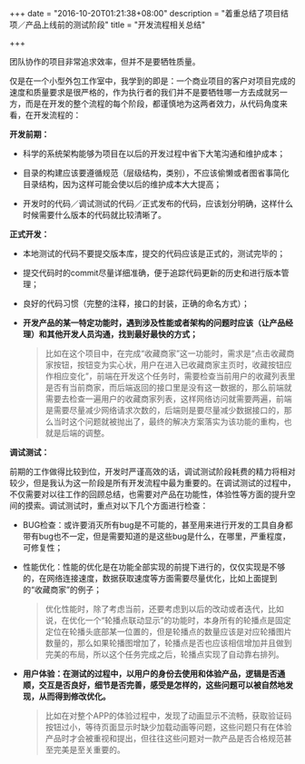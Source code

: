 +++
date = "2016-10-20T01:21:38+08:00"
description = "着重总结了项目结项／产品上线前的测试阶段"
title = "开发流程相关总结"

+++

团队协作的项目非常追求效率，但并不是要牺牲质量。

仅是在一个小型外包工作室中，我学到的即是：一个商业项目的客户对项目完成的速度和质量要求是很严格的，作为执行者的我们并不是要牺牲哪一方去成就另一方，而是在开发的整个流程的每个阶段，都谨慎地为这两者效力，从代码角度来看，在开发流程的：

**开发前期：**

- 科学的系统架构能够为项目在以后的开发过程中省下大笔沟通和维护成本；


- 目录的构建应该要遵循规范（层级结构，类别），不应该偷懒或者图省事简化目录结构，因为这样可能会使以后的维护成本大大提高；
- 开发时的代码／调试测试的代码／正式发布的代码，应该划分明确，这样什么时候需要什么版本的代码就比较清晰了。

**正式开发：**

- 本地测试的代码不要提交版本库，提交的代码应该是正式的，测试完毕的；

- 提交代码时的commit尽量详细准确，便于追踪代码更新的历史和进行版本管理；

- 良好的代码习惯（完整的注释，接口的封装，正确的命名方式）；

- **开发产品的某一特定功能时，遇到涉及性能或者架构的问题时应该（让产品经理）和其他开发人员沟通，找到最好最快的方式；**

  > 比如在这个项目中，在完成“收藏商家”这一功能时，需求是“点击收藏商家按钮，按钮变为实心状，用户在进入已收藏商家主页时，收藏按钮应作相应变化”，前端在开发这个任务时，需要检查当前用户的收藏列表里是否有当前商家，而后端返回的接口里是没有这一数据的，那么前端就需要去检查一遍用户的收藏商家列表，这样网络访问就需要两遍，前端是需要尽量减少网络请求次数的，后端则是要尽量减少数据接口的，那么当时这个问题就被抛出了，最终的解决方案落实为该功能的重构，也就是后端的调整。

**调试测试：**

前期的工作做得比较到位，开发时严谨高效的话，调试测试阶段耗费的精力将相对较少，但是我认为这一阶段是所有开发流程中最为重要的。在调试测试的过程中，不仅需要对以往工作的回顾总结，也需要对产品在功能性，体验性等方面的提升空间的摸索。调试测试时，重点对以下几个方面进行检查：

- BUG检查：或许要消灭所有bug是不可能的，甚至用来进行开发的工具自身都带有bug也不一定，但是需要知道的是这些bug是什么，在哪里，严重程度，可修复性；

- 性能优化：性能的优化是在功能全部实现的前提下进行的，仅仅实现是不够的，在网络连接速度，数据获取速度等方面需要尽量优化，比如上面提到的“收藏商家”的例子；

  > 优化性能时，除了考虑当前，还要考虑到以后的改动或者迭代，比如说，在优化一个“轮播点联动显示”的功能时，本身所有的轮播点是固定定位在轮播头底部某一位置的，但是轮播点的数量应该是对应轮播图片数量的，那么如果轮播图增加了，轮播点是否也应该相信增加并且做到完美的布局，所以这个任务完成之后，轮播点实现了自动靠右排列。

- **用户体验：在测试的过程中，以用户的身份去使用和体验产品，逻辑是否通顺，交互是否良好，细节是否完善，感受是怎样的，这些问题可以被自然地发现，从而得到修改优化。**

  > 比如在对整个APP的体验过程中，发现了动画显示不流畅，获取验证码按钮过小，等待页面显示时缺少加载动画等问题，这些问题只有在体验产品时才会被重视和提出，但往往这些问题对一款产品是否合格规范甚至完美是至关重要的。

